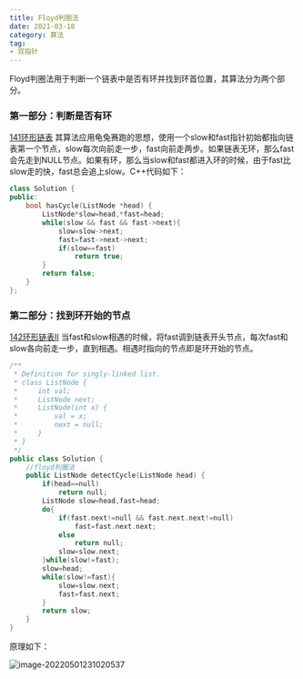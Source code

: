 ```yaml
---
title: Floyd判圈法
date: 2021-03-18
category: 算法
tag:
- 双指针
---
```


Floyd判圈法用于判断一个链表中是否有环并找到环首位置，其算法分为两个部分。

<!--more-->

### 第一部分：判断是否有环
[141环形链表](https://leetcode-cn.com/problems/linked-list-cycle/)
其算法应用龟兔赛跑的思想，使用一个slow和fast指针初始都指向链表第一个节点，slow每次向前走一步，fast向前走两步。如果链表无环，那么fast会先走到NULL节点。如果有环，那么当slow和fast都进入环的时候，由于fast比slow走的快，fast总会追上slow。C++代码如下：
```cpp
class Solution {
public:
    bool hasCycle(ListNode *head) {
        ListNode*slow=head,*fast=head;
        while(slow && fast && fast->next){
            slow=slow->next;
            fast=fast->next->next;
            if(slow==fast)
                return true;
        }
        return false;
    }
};
```
### 第二部分：找到环开始的节点
[142环形链表II](https://leetcode-cn.com/problems/linked-list-cycle-ii/)
当fast和slow相遇的时候，将fast调到链表开头节点，每次fast和slow各向前走一步，直到相遇。相遇时指向的节点即是环开始的节点。

```cpp
/**
 * Definition for singly-linked list.
 * class ListNode {
 *     int val;
 *     ListNode next;
 *     ListNode(int x) {
 *         val = x;
 *         next = null;
 *     }
 * }
 */
public class Solution {
    //floyd判圈法
    public ListNode detectCycle(ListNode head) {
        if(head==null)
            return null;
        ListNode slow=head,fast=head;
        do{
            if(fast.next!=null && fast.next.next!=null)
                fast=fast.next.next;
            else
                return null;
            slow=slow.next;
        }while(slow!=fast);
        slow=head;
        while(slow!=fast){
            slow=slow.next;
            fast=fast.next;
        }
        return slow;
    }
}
```

原理如下：

![image-20220501231020537](https://yfx-blog-image.oss-cn-hangzhou.aliyuncs.com/img/image-20220501231020537.png)